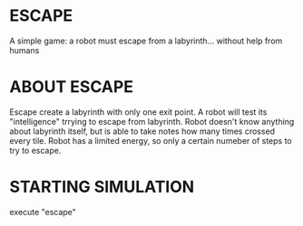 ESCAPE
======

A simple game: a robot must escape from a labyrinth... without help from humans

ABOUT ESCAPE
============

Escape create a labyrinth with only one exit point.
A robot will test its "intelligence" trrying to escape from labyrinth.
Robot doesn't know anything about labyrinth itself, but is able to take notes how many times crossed every tile.
Robot has a limited energy, so only a certain numeber of steps to try to escape.

STARTING SIMULATION
===================

execute "escape"

